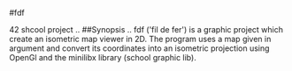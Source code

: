 #fdf
  
42 shcool project
..
##Synopsis
..
fdf ('fil de fer') is a graphic project which create an isometric map viewer in 2D. The program uses a map given in argument and convert its coordinates into an isometric projection using OpenGl and the minilibx library (school graphic lib).
